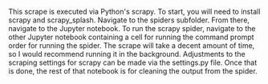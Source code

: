 This scrape is executed via Python's scrapy. To start, you will need to install scrapy and scrapy_splash. Navigate to the spiders subfolder. From there, navigate to the Jupyter notebook. To run the scrapy spider, navigate to the other Jupyter notebook containing a cell for running the command prompt order for running the spider. The scrape will take a decent amount of time, so I would recommend running it in the background. Adjustments to the scraping settings for scrapy can be made via the settings.py file. Once that is done, the rest of that notebook is for cleaning the output from the spider.